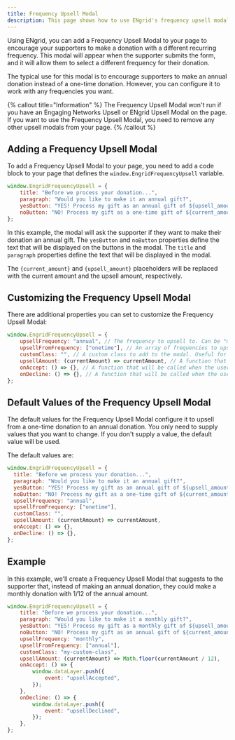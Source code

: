 ```yaml
---
title: Frequency Upsell Modal
description: This page shows how to use ENgrid's frequency upsell modal to add a modal to your page that encourages supporters to make a donation with a different recurring frequency.
---
```


Using ENgrid, you can add a Frequency Upsell Modal to your page to encourage your supporters to make a donation with a different recurring frequency. This modal will appear when the supporter submits the form, and it will allow them to select a different frequency for their donation.

The typical use for this modal is to encourage supporters to make an annual donation instead of a one-time donation. However, you can configure it to work with any frequencies you want.

{% callout title="Information" %}
The Frequency Upsell Modal won't run if you have an Engaging Networks Upsell or ENgrid Upsell Modal on the page. If you want to use the Frequency Upsell Modal, you need to remove any other upsell modals from your page.
{% /callout %}

## Adding a Frequency Upsell Modal

To add a Frequency Upsell Modal to your page, you need to add a code block to your page that defines the `window.EngridFrequencyUpsell` variable.

```js
window.EngridFrequencyUpsell = {
    title: "Before we process your donation...",
    paragraph: "Would you like to make it an annual gift?",
    yesButton: "YES! Process my gift as an annual gift of ${upsell_amount}",
    noButton: "NO! Process my gift as a one-time gift of ${current_amount}",
};
```
In this example, the modal will ask the supporter if they want to make their donation an annual gift. The `yesButton` and `noButton` properties define the text that will be displayed on the buttons in the modal. The `title` and `paragraph` properties define the text that will be displayed in the modal.

The `{current_amount}` and `{upsell_amount}` placeholders will be replaced with the current amount and the upsell amount, respectively.

## Customizing the Frequency Upsell Modal

There are additional properties you can set to customize the Frequency Upsell Modal:

```js
window.EngridFrequencyUpsell = {
    upsellFrequency: "annual", // The frequency to upsell to. Can be "monthly", "quarterly", "semi_annual" or "annual".
    upsellFromFrequency: ["onetime"], // An array of frequencies to upsell from. Can be "onetime", "monthly", "quarterly", "semi_annual", "annual".
    customClass: "", // A custom class to add to the modal. Useful for custom styling.
    upsellAmount: (currentAmount) => currentAmount, // A function that takes the current donation amount and returns the upsell amount. This is useful for calculating the upsell amount based on the current amount. By default it will be the same as the current donation amount. It must return a number.
    onAccept: () => {}, // A function that will be called when the user accepts the upsell. This is useful for tracking/analytics or any custom page functionality.
    onDecline: () => {}, // A function that will be called when the user declines the upsell. This is useful for tracking/analytics or any custom page functionality.
};
```

## Default Values of the Frequency Upsell Modal

The default values for the Frequency Upsell Modal configure it to upsell from a one-time donation to an annual donation. You only need to supply values that you want to change. If you don't supply a value, the default value will be used.

The default values are:

```js
window.EngridFrequencyUpsell = {
  title: "Before we process your donation...",
  paragraph: "Would you like to make it an annual gift?",
  yesButton: "YES! Process my gift as an annual gift of ${upsell_amount}",
  noButton: "NO! Process my gift as a one-time gift of ${current_amount}",
  upsellFrequency: "annual",
  upsellFromFrequency: ["onetime"],
  customClass: "",
  upsellAmount: (currentAmount) => currentAmount,
  onAccept: () => {},
  onDecline: () => {},
};
```

## Example

In this example, we'll create a Frequency Upsell Modal that suggests to the supporter that, instead of making an annual donation, they could make a monthly donation with 1/12 of the annual amount.

```js
window.EngridFrequencyUpsell = {
    title: "Before we process your donation...",
    paragraph: "Would you like to make it a monthly gift?",
    yesButton: "YES! Process my gift as a monthly gift of ${upsell_amount}",
    noButton: "NO! Process my gift as an annual gift of ${current_amount}",
    upsellFrequency: "monthly",
    upsellFromFrequency: ["annual"],
    customClass: "my-custom-class",
    upsellAmount: (currentAmount) => Math.floor(currentAmount / 12),
    onAccept: () => {
        window.dataLayer.push({
            event: "upsellAccepted",
        });
    },
    onDecline: () => {
        window.dataLayer.push({
            event: "upsellDeclined",
        });
    },
};
```
